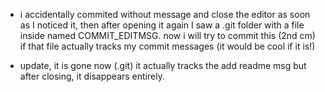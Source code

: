 - i accidentally commited without message and close the editor as soon as I noticed it, then after opening it again I saw a .git folder with a file inside named COMMIT_EDITMSG. now i will try to commit this (2nd cm) if that file actually tracks my commit messages (it would be cool if it is!)

- update, it is gone now (.git) it actually tracks the add readme msg but after closing, it disappears entirely.